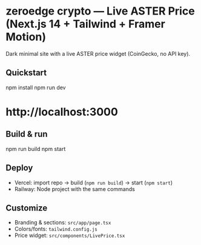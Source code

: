 
# zeroedge crypto — Live ASTER Price (Next.js 14 + Tailwind + Framer Motion)

Dark minimal site with a live ASTER price widget (CoinGecko, no API key).

## Quickstart
npm install
npm run dev
# http://localhost:3000

## Build & run
npm run build
npm start

## Deploy
- Vercel: import repo → build (`npm run build`) → start (`npm start`)
- Railway: Node project with the same commands

## Customize
- Branding & sections: `src/app/page.tsx`
- Colors/fonts: `tailwind.config.js`
- Price widget: `src/components/LivePrice.tsx`
